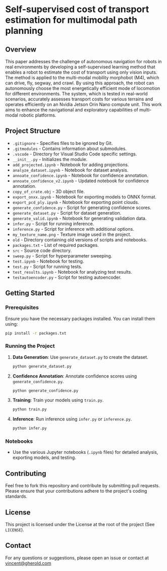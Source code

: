 # Self-supervised cost of transport estimation for multimodal path planning

## Overview

This paper addresses the challenge of autonomous navigation for robots in real environments by developing a self-supervised learning method that enables a robot to estimate the cost of transport using only vision inputs. The method is applied to the multi-modal mobility morphobot (M4), which can drive, fly, segway, and crawl. By using this approach, the robot can autonomously choose the most energetically efficient mode of locomotion for different environments. The system, which is tested in real-world scenarios, accurately assesses transport costs for various terrains and operates efficiently on an Nvidia Jetson Orin Nano compute unit. This work aims to enhance the navigational and exploratory capabilities of multi-modal robotic platforms.

## Project Structure

- `.gitignore` - Specifies files to be ignored by Git.
- `.gitmodules` - Contains information about submodules.
- `.vscode` - Directory for Visual Studio Code specific settings.
- `__init__.py` - Initializes the module.
- `add_projected.ipynb` - Notebook for adding projections.
- `analyze_dataset.ipynb` - Notebook for dataset analysis.
- `annoate_confidence.ipynb` - Notebook for confidence annotation.
- `annoate_confidence_v2.ipynb` - Updated notebook for confidence annotation.
- `copy_of_crate.obj` - 3D object file.
- `export_onxx.ipynb` - Notebook for exporting models to ONNX format.
- `export_pcd_ply.ipynb` - Notebook for exporting point clouds.
- `generate_confidence.py` - Script for generating confidence scores.
- `generate_dataset.py` - Script for dataset generation.
- `generate_valid.ipynb` - Notebook for generating validation data.
- `infer.py` - Script for running inference.
- `inference.py` - Script for inference with additional options.
- `my_texture_name.png` - Texture image used in the project.
- `old` - Directory containing old versions of scripts and notebooks.
- `packages.txt` - List of required packages.
- `src` - Source code directory.
- `sweep.py` - Script for hyperparameter sweeping.
- `test.ipynb` - Notebook for testing.
- `test.py` - Script for running tests.
- `test_results.ipynb` - Notebook for analyzing test results.
- `testautoencoder.py` - Script for testing autoencoder.

## Getting Started

### Prerequisites

Ensure you have the necessary packages installed. You can install them using:

```bash
pip install -r packages.txt
```

### Running the Project

1. **Data Generation**: Use `generate_dataset.py` to create the dataset.
   ```bash
   python generate_dataset.py
   ```

2. **Confidence Annotation**: Annotate confidence scores using `generate_confidence.py`.
   ```bash
   python generate_confidence.py
   ```

3. **Training**: Train your models using `train.py`.
   ```bash
   python train.py
   ```

4. **Inference**: Run inference using `infer.py` or `inference.py`.
   ```bash
   python infer.py
   ```

### Notebooks

- Use the various Jupyter notebooks (`.ipynb` files) for detailed analysis, exporting models, and testing.

## Contributing

Feel free to fork this repository and contribute by submitting pull requests. Please ensure that your contributions adhere to the project's coding standards.

## License

This project is licensed under the License at the root of the project (See `LICENSE`).

## Contact

For any questions or suggestions, please open an issue or contact at vincent@gherold.com

